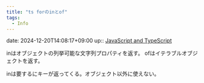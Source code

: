 ```yaml
---
title: "ts forのinとof"
tags:
  - Info
---
```


date: 2024-12-20T14:08:17+09:00
up:: [JavaScript and TypeScript](../Bar/Program/JavaScript%20and%20TypeScript.md)

inはオブジェクトの列挙可能な文字列プロパティを返す。
ofはイテラブルオブジェクトを返す。

inは要するにキーが返ってくる。オブジェクト以外に使えない。

